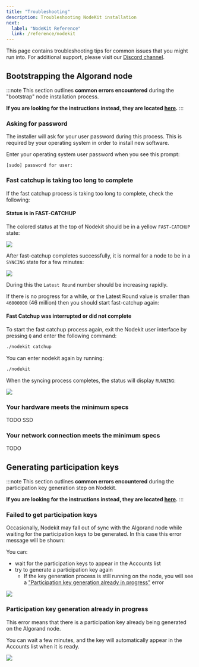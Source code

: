 ```yaml
---
title: "Troubleshooting"
description: Troubleshooting NodeKit installation
next:
  label: "NodeKit Reference"
  link: /reference/nodekit
---
```


This page contains troubleshooting tips for common issues that you might run into. For additional support, please visit our [Discord channel](https://discord.com/channels/491256308461207573/807825288666939482).

## Bootstrapping the Algorand node

:::note
This section outlines **common errors encountered** during the "bootstrap" node installation process.

**If you are looking for the instructions instead, they are located [here](/guides/20-bootstrap).**
:::

### Asking for password

The installer will ask for your user password during this process. This is required by your operating system in order to install new software.

Enter your operating system user password when you see this prompt:

```
[sudo] password for user:
```

### Fast catchup is taking too long to complete

If the fast catchup process is taking too long to complete, check the following:

#### Status is in FAST-CATCHUP

The colored status at the top of Nodekit should be in a yellow `FAST-CATCHUP` state:

![](/assets/nodekit-state-fast-catchup.png)

After fast-catchup completes successfully, it is normal for a node to be in a `SYNCING` state for a few minutes:

![](/assets/nodekit-state-syncing.png)

During this the `Latest Round` number should be increasing rapidly.

If there is no progress for a while, or the Latest Round value is smaller than `46000000` (46 million) then you should start fast-catchup again:

#### Fast Catchup was interrupted or did not complete

To start the fast catchup process again, exit the Nodekit user interface by pressing `Q` and enter the following command:

```bash
./nodekit catchup
```

You can enter nodekit again by running:

```bash
./nodekit
```

When the syncing process completes, the status will display `RUNNING`:

![](/assets/nodekit-state-running.png)

### Your hardware meets the minimum specs

TODO SSD

### Your network connection meets the minimum specs

TODO

## Generating participation keys

:::note
This section outlines **common errors encountered** during the participation key generation step on Nodekit.

**If you are looking for the instructions instead, they are located [here](/guides/30-generate-participation-keys).**
:::

### Failed to get participation keys

Occasionally, Nodekit may fall out of sync with the Algorand node while waiting for the participation keys to be generated. In this case this error message will be shown:

You can:

- wait for the participation keys to appear in the Accounts list
- try to generate a participation key again
  - If the key generation process is still running on the node, you will see a ["Participation key generation already in progress"](#participation-key-generation-already-in-progress) error

![](/assets/nodekit-error-keygen-failed.png)

### Participation key generation already in progress

This error means that there is a participation key already being generated on the Algorand node.

You can wait a few minutes, and the key will automatically appear in the Accounts list when it is ready.

![](/assets/nodekit-error-keygen-already.png)
